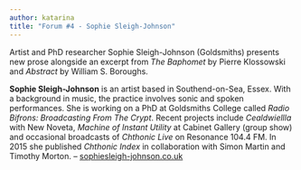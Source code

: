 ```yaml
---
author: katarina
title: "Forum #4 - Sophie Sleigh-Johnson"
---
```


Artist and PhD researcher Sophie Sleigh-Johnson (Goldsmiths) presents new prose alongside an excerpt from *The Baphomet* by Pierre Klossowski and *Abstract* by William S. Boroughs.

**Sophie Sleigh-Johnson** is an artist based in Southend-on-Sea, Essex. With a background in music, the practice involves sonic and spoken performances. She is working on a PhD at Goldsmiths College called *Radio Bifrons: Broadcasting From The Crypt*. Recent projects include *Cealdwiellla* with New Noveta, *Machine of Instant Utility* at Cabinet Gallery (group show) and occasional broadcasts of *Chthonic Live* on Resonance 104.4 FM. In 2015 she published *Chthonic Index* in collaboration with Simon Martin and Timothy Morton. – [sophiesleigh-johnson.co.uk](http://www.sophiesleigh-johnson.co.uk)
